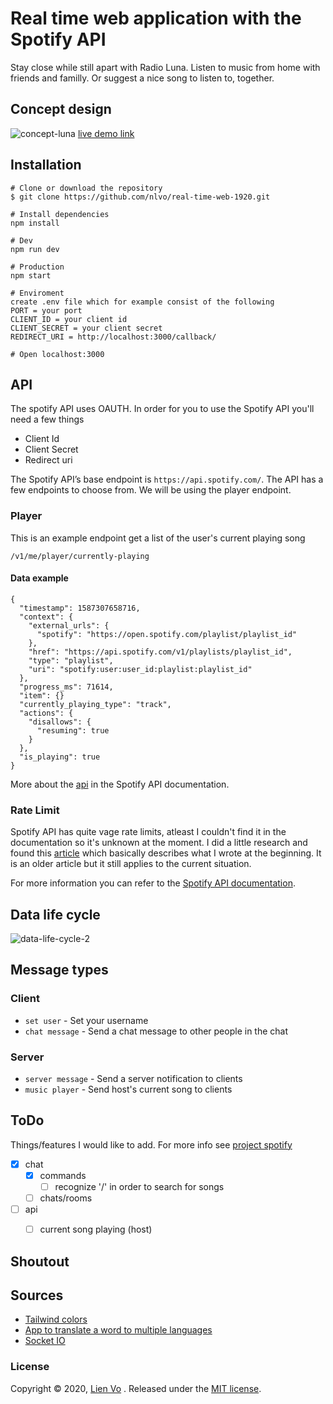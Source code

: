 # Real time web application with the Spotify API
Stay close while still apart with Radio Luna. Listen to music from home with friends and familly. Or suggest a nice song to listen to, together.

## Concept design
![concept-luna](https://user-images.githubusercontent.com/8554238/79564611-498f9480-80af-11ea-9426-247e531a5f44.png)
[live demo link](https://chat-nlvo.herokuapp.com/)

## Installation
```
# Clone or download the repository
$ git clone https://github.com/nlvo/real-time-web-1920.git

# Install dependencies
npm install

# Dev
npm run dev

# Production
npm start

# Enviroment
create .env file which for example consist of the following
PORT = your port
CLIENT_ID = your client id
CLIENT_SECRET = your client secret
REDIRECT_URI = http://localhost:3000/callback/

# Open localhost:3000
```
## API
The spotify API uses OAUTH. In order for you to use the Spotify API you'll need a few things
- Client Id
- Client Secret
- Redirect uri

The Spotify API’s base endpoint is `https://api.spotify.com/`. The API has a few endpoints to choose from. We will be using the player endpoint.

### Player
This is an example endpoint get a list of the user's current playing song

`/v1/me/player/currently-playing`

#### Data example
```
{
  "timestamp": 1587307658716,
  "context": {
    "external_urls": {
      "spotify": "https://open.spotify.com/playlist/playlist_id"
    },
    "href": "https://api.spotify.com/v1/playlists/playlist_id",
    "type": "playlist",
    "uri": "spotify:user:user_id:playlist:playlist_id"
  },
  "progress_ms": 71614,
  "item": {}
  "currently_playing_type": "track",
  "actions": {
    "disallows": {
      "resuming": true
    }
  },
  "is_playing": true
}
```
More about the [api](https://developer.spotify.com/documentation/web-api/) in the Spotify API documentation.

### Rate Limit
Spotify API has quite vage rate limits, atleast I couldn't find it in the documentation so it's unknown at the moment. I did a little research and found this [article](http://jmeyers44.github.io/blog/2015/04/26/builder-beware-the-limitations-of-popular-apis/) which basically describes what I wrote at the beginning. It is an older article but it still applies to the current situation. 

For more information you can refer to the [Spotify API documentation](https://developer.spotify.com/documentation/web-api/).

## Data life cycle
![data-life-cycle-2](https://user-images.githubusercontent.com/8554238/79840078-b3f94b00-83b5-11ea-8bb7-f9bf324b2f63.png)

## Message types
### Client
- `set user` - Set your username
- `chat message` - Send a chat message to other people in the chat

### Server
- `server message` - Send a server notification to clients
- `music player` - Send host's current song to clients

## ToDo
Things/features I would like to add. For more info see [project spotify](https://github.com/nlvo/real-time-web-1920/projects/1)
- [x] chat
    - [x] commands
        - [ ]  recognize '/' in order to search for songs
    - [ ]  chats/rooms
- [ ] api
    - [ ]  current song playing (host)


## Shoutout


## Sources
- [Tailwind colors](https://tailwindcss.com/)
- [App to translate a word to multiple languages](https://translatr.constunmalhotra.xyz/)
- [Socket IO](https://socket.io/get-started/chat/)

### License
Copyright © 2020, [Lien Vo](https://github.com/nlvo) . Released under the [MIT license](https://github.com/nlvo/web-app-from-scratch-1920/blob/master/LICENSE).

<!-- Add a link to your live demo in Github Pages 🌐-->

<!-- ☝️ replace this description with a description of your own work -->

<!-- replace the code in the /docs folder with your own, so you can showcase your work with GitHub Pages 🌍 -->

<!-- Add a nice poster image here at the end of the week, showing off your shiny frontend 📸 -->

<!-- Maybe a table of contents here? 📚 -->

<!-- How about a section that describes how to install this project? 🤓 -->

<!-- ...but how does one use this project? What are its features 🤔 -->

<!-- What external data source is featured in your project and what are its properties 🌠 -->

<!-- Maybe a checklist of done stuff and stuff still on your wishlist? ✅ -->

<!-- How about a license here? 📜 (or is it a licence?) 🤷 -->
